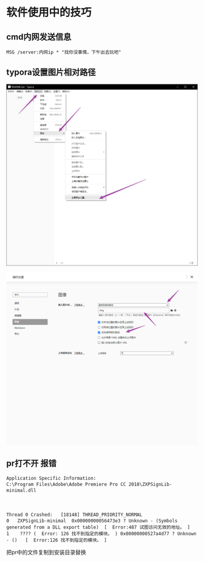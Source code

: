 # 软件使用中的技巧



## cmd内网发送信息

```
MSG /server:内网ip * "找你没事情，下午出去玩吧"
```



## typora设置图片相对路径

![image-20230408172522710](img/image-20230408172522710.png)



![image-20230408173829879](img/image-20230408173829879.png)





## pr打不开 报错

```
Application Specific Information:
C:\Program Files\Adobe\Adobe Premiere Pro CC 2018\ZXPSignLib-minimal.dll



Thread 0 Crashed:	[18148]	THREAD_PRIORITY_NORMAL
0	ZXPSignLib-minimal  0x00000000056473e3 ? Unknown - (Symbols generated from a DLL export table)	[  Error:487 试图访问无效的地址。 ]
1	 ???? (  Error: 126 找不到指定的模块。 ) 0x00000000527a4d77 ? Unknown - ()	[  Error:126 找不到指定的模块。 ]
```

把pr中的文件复制到安装目录替换